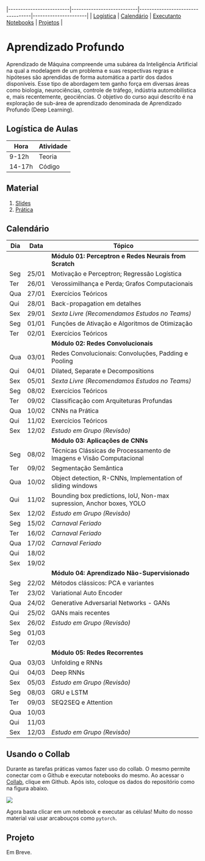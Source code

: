 |-------------------------|---------------------------|----------------------------------|----------------------|
| [Logística](#logistica) | [Calendário](#calendario) |  [Executanto Notebooks](#collab) | [Projetos](#projeto) |

# Aprendizado Profundo

Aprendizado  de  Máquina  compreende  uma  subárea  da  Inteligência  Artificial  na qual  a  modelagem  de  um  problema  e  suas  respectivas regras  e  hipóteses são aprendidas  de  forma  automática  a  partir  dos  dados  disponíveis.  Esse  tipo  de abordagem  tem  ganho  força  em  diversas  áreas  como  biologia,  neurociências, controle  de  tráfego,  indústria  automobilística  e,  mais  recentemente,  geociências. O objetivo do curso aqui descrito é na exploração de sub-área de aprendizado denominada de Aprendizado Profundo (Deep Learning).

<a name="logistica"/>

## Logística de Aulas 

|  Hora  |  Atividade        |
|--------|-------------------|
| 9-12h  | Teoria            |
| 14-17h | Código            |

<a name="calendario"/>

## Material

1. [Slides](https://drive.google.com/open?id=1QWiiflLa-HnyUAfa4AZZhMIijQtJg_TV)
1. [Prática](https://github.com/deep-petro/curso-verao)

## Calendário 

| Dia | Data  |  Tópico                                                                      |
|-----|-------|------------------------------------------------------------------------------|
|     |       |  **Módulo 01: Perceptron e Redes Neurais from Scratch**                      |
| Seg | 25/01 | Motivação e Perceptron; Regressão Logística                                  |
| Ter | 26/01 | Verossimilhança e Perda; Grafos Computacionais                               |
| Qua | 27/01 | Exercícios Teóricos                                                          |
| Qui | 28/01 | Back-propagation em detalhes                                                 |
| Sex | 29/01 | *Sexta Livre (Recomendamos Estudos no Teams)*                                |
| Seg | 01/01 | Funções de Ativação e Algoritmos de Otimização                               |
| Ter | 02/01 | Exercícios Teóricos                                                          |
|     |       |  **Módulo 02: Redes Convolucionais**                                         |
| Qua | 03/01 | Redes Convolucionais: Convoluções, Padding e Pooling                         |
| Qui | 04/01 | Dilated, Separate e Decompositions                                           |
| Sex | 05/01 | *Sexta Livre (Recomendamos Estudos no Teams)*                                |
| Seg | 08/02 | Exercícios Teóricos                                                          |
| Ter | 09/02 | Classificação com Arquiteturas Profundas                                     |
| Qua | 10/02 | CNNs na Prática                                                              |
| Qui | 11/02 | Exercícios Teóricos                                                          |
| Sex | 12/02 | *Estudo em Grupo (Revisão)*                                                  |
|     |       |  **Módulo 03: Aplicações de CNNs**                                           |
| Seg | 08/02 | Técnicas Clássicas de Processamento de Imagens e Visão Computacional         |
| Ter | 09/02 | Segmentação Semântica                                                        |
| Qua | 10/02 | Object detection, R-CNNs, Implementation of sliding windows                  |
| Qui | 11/02 | Bounding box predictions, IoU, Non-max supression, Anchor boxes, YOLO        |
| Sex | 12/02 | *Estudo em Grupo (Revisão)*                                                  |
| Seg | 15/02 | *Carnaval Feriado*                                                           |
| Ter | 16/02 | *Carnaval Feriado*                                                           |
| Qua | 17/02 | *Carnaval Feriado*                                                           |
| Qui | 18/02 |                                                                              |
| Sex | 19/02 |                                                                              |
|     |       |  **Módulo 04: Aprendizado Não-Supervisionado**                               |
| Seg | 22/02 | Métodos clássicos: PCA e variantes                                           |
| Ter | 23/02 | Variational Auto Encoder                                                     |
| Qua | 24/02 | Generative Adversarial Networks - GANs                                       |
| Qui | 25/02 | GANs mais recentes                                                           |
| Sex | 26/02 | *Estudo em Grupo (Revisão)*                                                  |
| Seg | 01/03 |                                                                              |
| Ter | 02/03 |                                                                              |
|     |       |  **Módulo 05: Redes Recorrentes**                                            |
| Qua | 03/03 | Unfolding e RNNs                                                             |
| Qui | 04/03 | Deep RNNs                                                                    |
| Sex | 05/03 | *Estudo em Grupo (Revisão)*                                                  |
| Seg | 08/03 | GRU e LSTM                                                                   |
| Ter | 09/03 | SEQ2SEQ e Attention                                                          |
| Qua | 10/03 |                                                                              |
| Qui | 11/03 |                                                                              |
| Sex | 12/03 | *Estudo em Grupo (Revisão)*                                                  |

<a name="collab"/>

## Usando o Collab 

Durante as tarefas práticas vamos fazer uso do collab. O mesmo permite conectar com o Github
e executar notebooks do mesmo. Ao acessar o [Collab](https://colab.research.google.com/notebooks/welcome.ipynb#recent=true),
clique em Github. Após isto, coloque os dados do repositório como na figura abaixo.

![](f.png)

Agora basta clicar em um notebook e executar as células! Muito do nosso material vai usar arcabouços como `pytorch`.

<a name="projeto"/>

## Projeto 

Em Breve.
